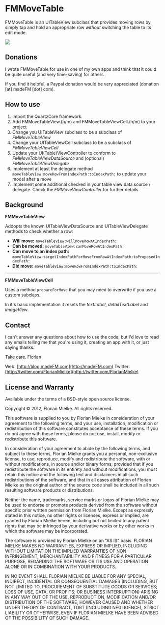 FMMoveTable
=======================

FMMoveTable is an UITableView subclass that provides moving rows by simply tap and hold an appropriate row *without* switching the table to its edit mode.

![](http://madefm.com/media/blog/FMMoveTableViewSampleImage.png)

Donations
---------

I wrote FMMoveTable for use in one of my own apps and think that it could be quite useful (and very time-saving) for others. 

If you find it helpful, a Paypal donation would be very appreciated (donation [at] madeFM [dot] com).


How to use
----------

1.	Import the QuartzCore framework.
2.	Add FMMoveTableView.(h/m) and FMMoveTableViewCell.(h/m) to your project
3.	Change you UITableView subclass to be a subclass of *FMMoveTableView*
4.	Change your UITableViewCell subclass to be a subclass of *FMMoveTableViewCell*
5.	Update your UI(Table)ViewController to conform to *FMMoveTableViewDataSource* and (optional) *FMMoveTableViewDelegate*
6.	Implement at least the delegate method `moveTableView:moveRowFromIndexPath:toIndexPath:` to update your model after a move
7.	Implement some additional checked in your table view data source / delegate. Check the *FMMoveViewController* for further details

Background
----------

**FMMoveTableView** 

Addopts the known UITableViewDataSource and UITableViewDelegate methods to check whether a row:

* **Will move:** `moveTableView:willMoveRowAtIndexPath:`
* **Can be moved:** `moveTableView:canMoveRowAtIndexPath:`
* **Can move to an index path:** `moveTableView:targetIndexPathForMoveFromRowAtIndexPath:toProposedIndexPath:`
* **Did move:** `moveTableView:moveRowFromIndexPath:toIndexPath:`


***


**FMMoveTableViewCell** 

Uses a method `prepareForMove` that you may need to overwrite if you use a custom subclass. 

In it's basic implementation it resets the *textLabel*, *detailTextLabel* and *imageView*.



Contact
-------

I can't answer any questions about how to use the code, but I'd love to read any emails telling me that you're using it, creating an app with it, or just saying thanks.

Take care. 
Florian

Web: [http://blog.madeFM.com](http://madeFM.com)
Twitter: [http://twitter.com/FlorianMielke](http://twitter.com/FlorianMielke)



License and Warranty
--------------------

Available under the terms of a BSD-style open source license.


Copyright © 2012, Florian Mielke. All rights reserved.


This software is supplied to you by Florian Mielke in consideration of your agreement to the following terms, and your use, installation, modification or redistribution of this software constitutes acceptance of these terms. If you do not agree with these terms, please do not use, install, modify or redistribute this software.

In consideration of your agreement to abide by the following terms, and subject to these terms, Florian Mielke grants you a personal, non-exclusive license, to use, reproduce, modify and redistribute the software, with or without modifications, in source and/or binary forms; provided that if you redistribute the software in its entirety and without modifications, you must retain this notice and the following text and disclaimers in all such redistributions of the software, and that in all cases attribution of Florian Mielke as the original author of the source code shall be included in all such resulting software products or distributions.

Neither the name, trademarks, service marks or logos of Florian Mielke may be used to endorse or promote products derived from the software without specific prior written permission from Florian Mielke. Except as expressly stated in this notice, no other rights or licenses, express or implied, are granted by Florian Mielke herein, including but not limited to any patent rights that may be infringed by your derivative works or by other works in which the software may be incorporated.

The software is provided by Florian Mielke on an "AS IS" basis. FLORIAN MIELKE MAKES NO WARRANTIES, EXPRESS OR IMPLIED, INCLUDING WITHOUT LIMITATION THE IMPLIED WARRANTIES OF NON-INFRINGEMENT, MERCHANTABILITY AND FITNESS FOR A PARTICULAR PURPOSE, REGARDING THE SOFTWARE OR ITS USE AND OPERATION ALONE OR IN COMBINATION WITH YOUR PRODUCTS.

IN NO EVENT SHALL FLORIAN MIELKE BE LIABLE FOR ANY SPECIAL, INDIRECT, INCIDENTAL OR CONSEQUENTIAL DAMAGES (INCLUDING, BUT NOT LIMITED TO, PROCUREMENT OF SUBSTITUTE GOODS OR SERVICES; LOSS OF USE, DATA, OR PROFITS; OR BUSINESS INTERRUPTION) ARISING IN ANY WAY OUT OF THE USE, REPRODUCTION, MODIFICATION AND/OR DISTRIBUTION OF THE SOFTWARE, HOWEVER CAUSED AND WHETHER UNDER THEORY OF CONTRACT, TORT (INCLUDING NEGLIGENCE), STRICT LIABILITY OR OTHERWISE, EVEN IF FLORIAN MIELKE HAVE BEEN ADVISED OF THE POSSIBILITY OF SUCH DAMAGE.